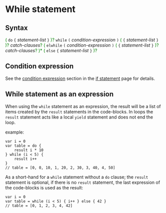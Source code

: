 # While statement

## Syntax
<style type="text/css">
strong {
    color: green !important;
    font-weight: normal !important;
}</style>

__(__ `do` `{` _statement-list_ `}` __)?__
`while` `(` _condition-expression_ `)` __(__ `{` _statement-list_ `}` __)?__ _catch-clauses_**?**
__(__ `elwhile` `(` _condition-expression_ `)` __(__ `{` _statement-list_ `}` __)?__ _catch-clauses_**?** __)*__
__(__ `else` `{` _statement-list_ `}` __)?__

## Condition expression
See the [condition expression](#condition-expression) section in the [if
statement](if.md) page for details.

## While statement as an expression
When using the `while` statement as an expression, the result will be a list of
items created by the `result` statements in the code-blocks. In loops the
`result` statement acts like a local `yield` statement and does not end the loop.

example:
```
var i = 0
var table = do {
    result i * 10
} while (i < 5) {
    result i++
}
// table = [0, 0, 10, 1, 20, 2, 30, 3, 40, 4, 50]
```

As a short-hand for a `while` statement without a `do` clause; the `result`
statement is optional, if there is no `result` statement, the last expression
of the code-blocks is used as the result:
```
var i = 0
var table = while (i < 5) { i++ } else { 42 }
// table = [0, 1, 2, 3, 4, 42]
```

